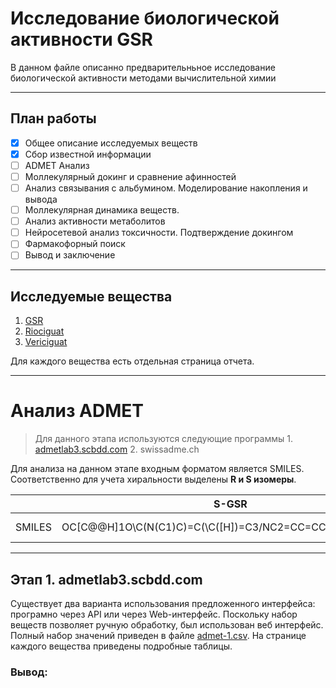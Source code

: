 # Исследование биологической активности GSR

В данном файле описанно предварительньное исследование биологической активности методами вычислительной химии

---

## План работы

- [x] Общее описание исследуемых веществ
- [x] Сбор известной информации
- [ ] ADMET Анализ
- [ ] Моллекулярный докинг и сравнение афинностей
- [ ] Анализ связывания с альбумином. Моделирование накопления и вывода
- [ ] Моллекулярная динамика веществ.
- [ ] Анализ активности метаболитов
- [ ] Нейросетевой анализ токсичности. Подтверждение докингом
- [ ] Фармакофорный поиск
- [ ] Вывод и заключение

---

## Исследуемые вещества

1. [GSR](./compounds-res/GRS.md)
2. [Riociguat](./compounds-res/Riociguat.md)
3. [Vericiguat](./compounds-res/Vericiguat.md)

Для каждого вещества есть отдельная страница отчета.

---

# Анализ ADMET

 > Для данного этапа используются следующие программы
    1. [admetlab3.scbdd.com](https://admetlab3.scbdd.com/)
    2. swissadme.ch

Для анализа на данном этапе входным форматом является SMILES. Соответственно для учета хиральности выделены **R и S изомеры**.

|        |                          S-GSR                         |                         R-GSR                         |                          GSR                         |                      Riociguat                      |                          Vericiguat                          |
|--------|--------------------------------------------------------|-------------------------------------------------------|------------------------------------------------------|-----------------------------------------------------|--------------------------------------------------------------|
| SMILES | OC[C@@H]1O\C(N(C1)C)=C(\C([H])=C3/NC2=CC=CC=C2C3=O)C#N | OC[C@H]1O\C(N(C1)C)=C(\C([H])=C3/NC2=CC=CC=C2C3=O)C#N | OC[CH]1O\C(N(C1)C)=C(\C([H])=C3/NC2=CC=CC=C2C3=O)C#N | c14ncccc4c(-c(nc2N)nc(N)c2N(C)C(=O)OC)nn1Cc3ccccc3F | COC(=O)NC1=C(N=C(N=C1N)C2=NN(C3=C2C=C(C=N3)F)CC4=CC=CC=C4F)N |

---
## Этап 1. admetlab3.scbdd.com

Существует два варианта использования предложенного интерфейса: програмно через API или через Web-интерфейс. Поскольку набор веществ позволяет ручную обработку, был использован веб интерфейс. Полный набор значений приведен в файле [admet-1.csv](./admet-1.csv). На странице каждого вещества приведены подробные таблицы.

### Вывод:

> 
